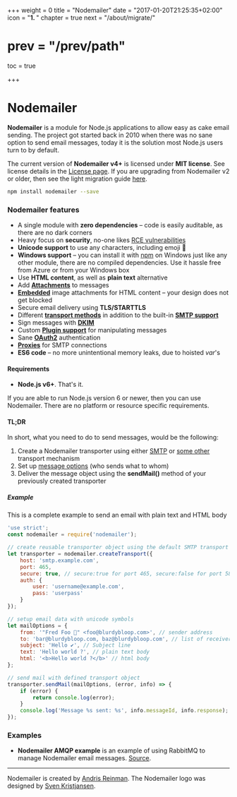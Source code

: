 +++
weight = 0
title = "Nodemailer"
date = "2017-01-20T21:25:35+02:00"
icon = "<b>1. </b>"
chapter = true
next = "/about/migrate/"
# prev = "/prev/path"
toc = true

+++

# Nodemailer

**Nodemailer** is a module for Node.js applications to allow easy as cake email sending. The project got started back in 2010 when there was no sane option to send email messages, today it is the solution most Node.js users turn to by default.

The current version of **Nodemailer v4+** is licensed under **MIT license**. See license details in the [License page](/about/license/). If you are upgrading from Nodemailer v2 or older, then see the light migration guide [here](/about/migrate).

```bash
npm install nodemailer --save
```

### Nodemailer features

- A single module with **zero dependencies** – code is easily auditable, as there are no dark corners
- Heavy focus on **security**, no-one likes [RCE vulnerabilities](http://thehackernews.com/2017/01/phpmailer-swiftmailer-zendmail.html)
- **Unicode support** to use any characters, including emoji 💪
- **Windows support** – you can install it with [npm](https://www.npmjs.com/package/nodemailer) on Windows just like any other module, there are no compiled dependencies. Use it hassle free from Azure or from your Windows box
- Use **HTML content**, as well as **plain text** alternative
- Add **[Attachments](/message/attachments/)** to messages
- **[Embedded](/message/embedded-images/)** image attachments for HTML content – your design does not get blocked
- Secure email delivery using **TLS/STARTTLS**
- Different **[transport methods](/transports/)** in addition to the built-in **[SMTP support](/smtp/)**
- Sign messages with **[DKIM](/dkim/)**
- Custom **[Plugin support](/plugins/)** for manipulating messages
- Sane **[OAuth2](/smtp/oauth2/)** authentication
- **[Proxies](/smtp/proxies/)** for SMTP connections
- **ES6 code** – no more unintentional memory leaks, due to hoisted *var*'s

#### Requirements

* **Node.js v6+**. That's it.

If you are able to run Node.js version 6 or newer, then you can use Nodemailer. There are no platform or resource specific requirements.

#### TL;DR

In short, what you need to do to send messages, would be the following:

1. Create a Nodemailer transporter using either [SMTP](/smtp/) or [some other](/transports/) transport mechanism
2. Set up [message options](/message/) (who sends what to whom)
3. Deliver the message object using the **sendMail()** method of your previously created transporter

##### Example

This is a complete example to send an email with plain text and HTML body

```javascript
'use strict';
const nodemailer = require('nodemailer');

// create reusable transporter object using the default SMTP transport
let transporter = nodemailer.createTransport({
    host: 'smtp.example.com',
    port: 465,
    secure: true, // secure:true for port 465, secure:false for port 587
    auth: {
        user: 'username@example.com',
        pass: 'userpass'
    }
});

// setup email data with unicode symbols
let mailOptions = {
    from: '"Fred Foo 👻" <foo@blurdybloop.com>', // sender address
    to: 'bar@blurdybloop.com, baz@blurdybloop.com', // list of receivers
    subject: 'Hello ✔', // Subject line
    text: 'Hello world ?', // plain text body
    html: '<b>Hello world ?</b>' // html body
};

// send mail with defined transport object
transporter.sendMail(mailOptions, (error, info) => {
    if (error) {
        return console.log(error);
    }
    console.log('Message %s sent: %s', info.messageId, info.response);
});
```

### Examples

- **Nodemailer AMQP example** is an example of using RabbitMQ to manage Nodemailer email messages. [Source](https://github.com/nodemailer/nodemailer-amqp-example).

--------------------------------------------------------------------------------

Nodemailer is created by [Andris Reinman](https://github.com/andris9). The Nodemailer logo was designed by [Sven Kristjansen](https://www.behance.net/kristjansen).
